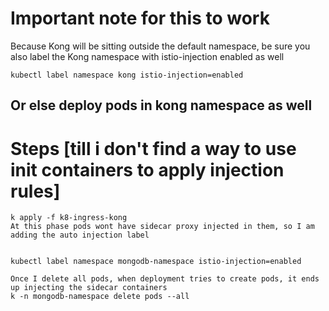 # Important note for this to work
Because Kong will be sitting outside the default namespace, be sure you also label the Kong namespace with istio-injection enabled as well

```kubectl label namespace kong istio-injection=enabled```

## Or else deploy pods in kong namespace as well


# Steps [till i don't find a way to use init containers to apply injection rules]
```
k apply -f k8-ingress-kong
At this phase pods wont have sidecar proxy injected in them, so I am adding the auto injection label


kubectl label namespace mongodb-namespace istio-injection=enabled

Once I delete all pods, when deployment tries to create pods, it ends up injecting the sidecar containers
k -n mongodb-namespace delete pods --all 
```